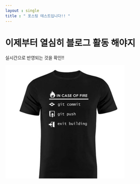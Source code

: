 ```yaml
---
layout : single
title : " 포스팅 테스트입니다!! "
---
```


# 이제부터 열심히 블로그 활동 해야지

실시간으로 반영되는 것을 확인!!

![1111](../images/2021-11-08-first/1111-1667927479374-3.PNG)
